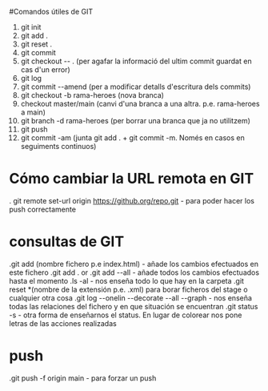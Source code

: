 #Comandos útiles de GIT

1. git init
2. git add .
3. git reset .
4. git commit
5. git checkout -- . (per agafar la informació del ultim commit guardat en cas d'un error)
6. git log
7. git commit --amend (per a modificar detalls d'escritura dels commits)
8. git checkout -b rama-heroes (nova branca)
9. checkout master/main (canvi d'una branca a una altra. p.e. rama-heroes a main)
10. git branch -d rama-heroes (per borrar una branca que ja no utilitzem)
11. git push
12. git commit -am (junta git add . + git commit -m. Només en casos en seguiments continuos)

# Cómo cambiar la URL remota en GIT 

. git remote set-url origin https://github.org/repo.git - para poder hacer los push correctamente

# consultas de GIT

.git add (nombre fichero p.e index.html) - añade los cambios efectuados en este fichero
.git add . or .git add --all - añade todos los cambios efectuados hasta el momento
.ls -al - nos enseña todo lo que hay en la carpeta
.git reset *(nombre de la extensión p.e. .xml) para borar ficheros del stage o cualquier  otra cosa
.git log --onelin --decorate --all --graph - nos enseña todas las relaciones del fichero y en que situación se encuentran
.git status -s - otra forma de enseñarnos el status. En lugar de colorear nos pone letras de las acciones realizadas

# push
.git push -f origin main - para forzar un push




